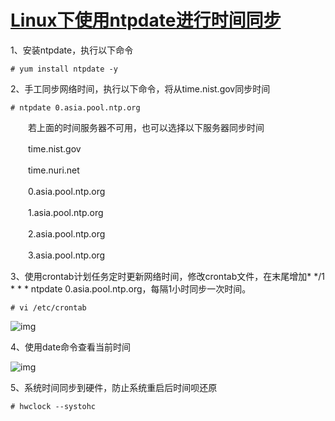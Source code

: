 # [Linux下使用ntpdate进行时间同步](https://www.cnblogs.com/zhi-leaf/p/6281549.html)

1、安装ntpdate，执行以下命令

```
# yum install ntpdate -y
```

2、手工同步网络时间，执行以下命令，将从time.nist.gov同步时间

```
# ntpdate 0.asia.pool.ntp.org
```

　　若上面的时间服务器不可用，也可以选择以下服务器同步时间

　　time.nist.gov

　　time.nuri.net

　　0.asia.pool.ntp.org

　　1.asia.pool.ntp.org

　　2.asia.pool.ntp.org

　　3.asia.pool.ntp.org

3、使用crontab计划任务定时更新网络时间，修改crontab文件，在末尾增加* */1 * * * ntpdate 0.asia.pool.ntp.org，每隔1小时同步一次时间。

```
# vi /etc/crontab
```

![img](https://images2015.cnblogs.com/blog/1031555/201701/1031555-20170113134726744-368014081.png)

4、使用date命令查看当前时间

![img](https://images2015.cnblogs.com/blog/1031555/201701/1031555-20170113101616791-2108572460.png)

5、系统时间同步到硬件，防止系统重启后时间呗还原

```
# hwclock --systohc
```